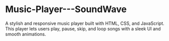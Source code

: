 # Music-Player---SoundWave
A stylish and responsive music player built with HTML, CSS, and JavaScript. This player lets users play, pause, skip, and loop songs with a sleek UI and smooth animations.

